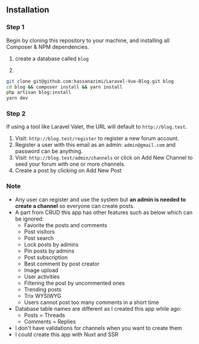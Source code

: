 ## Installation

### Step 1

Begin by cloning this repository to your machine, and installing all Composer & NPM dependencies.

1. create a database called `blog`


2.
```bash
git clone git@github.com:hassanazimi/Laravel-Vue-Blog.git blog
cd blog && composer install && yarn install
php artisan blog:install
yarn dev
```

### Step 2

If using a tool like Laravel Valet, the URL will default to `http://blog.test`.

1. Visit: `http://blog.test/register` to register a new forum account.
2. Register a user with this email as an admin: `admin@gmail.com` and password can be anything.
3. Visit: `http://blog.test/admin/channels` or click on Add New Channel to seed your forum with one or more channels.
4. Create a post by clicking on Add New Post

### Note
- Any user can register and use the system but **an admin is needed to create a channel** so everyone can create posts.
- A part from CRUD this app has other features such as below which can be ignored:
    - Favorite the posts and comments
    - Post visitors
    - Post search
    - Lock posts by admins
    - Pin posts by admins
    - Post subscription
    - Best comment by post creator
    - Image upload
    - User activities
    - Filtering the post by uncommented ones
    - Trending posts
    - Trix WYSIWYG
    - Users cannot post too many comments in a short time
- Database table names are different as I created this app while ago:
    - Posts = Threads
    - Comments = Replies
- I don't have validations for channels when you want to create them
- I could create this app with Nuxt and SSR
